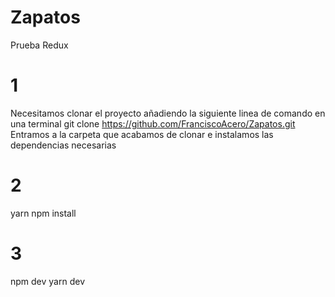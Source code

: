 # Zapatos
Prueba Redux
# 1
Necesitamos clonar el proyecto añadiendo la siguiente linea de comando en una terminal
git clone https://github.com/FranciscoAcero/Zapatos.git
Entramos a la carpeta que acabamos de clonar e instalamos las dependencias necesarias
# 2
yarn
npm install
# 3
npm dev
yarn dev